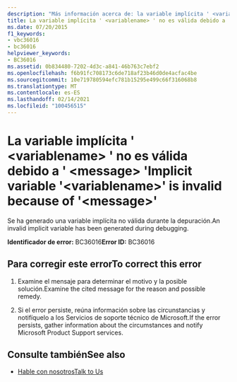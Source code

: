 ```yaml
---
description: "Más información acerca de: la variable implícita ' <variablename> ' no es válida debido a ' <message> '"
title: La variable implícita ' <variablename> ' no es válida debido a ' <message> '
ms.date: 07/20/2015
f1_keywords:
- vbc36016
- bc36016
helpviewer_keywords:
- BC36016
ms.assetid: 0b834480-7202-4d3c-a841-46b763c7ebf2
ms.openlocfilehash: f6b91fc708173c6de718af23b46d0de4acfac4be
ms.sourcegitcommit: 10e719780594efc781b15295e499c66f316068b8
ms.translationtype: MT
ms.contentlocale: es-ES
ms.lasthandoff: 02/14/2021
ms.locfileid: "100456515"
---
```

# <a name="implicit-variable-variablename-is-invalid-because-of-message"></a><span data-ttu-id="3156c-103">La variable implícita ' \<variablename> ' no es válida debido a ' \<message> '</span><span class="sxs-lookup"><span data-stu-id="3156c-103">Implicit variable '\<variablename>' is invalid because of '\<message>'</span></span>

<span data-ttu-id="3156c-104">Se ha generado una variable implícita no válida durante la depuración.</span><span class="sxs-lookup"><span data-stu-id="3156c-104">An invalid implicit variable has been generated during debugging.</span></span>  
  
 <span data-ttu-id="3156c-105">**Identificador de error:** BC36016</span><span class="sxs-lookup"><span data-stu-id="3156c-105">**Error ID:** BC36016</span></span>  
  
## <a name="to-correct-this-error"></a><span data-ttu-id="3156c-106">Para corregir este error</span><span class="sxs-lookup"><span data-stu-id="3156c-106">To correct this error</span></span>  
  
1. <span data-ttu-id="3156c-107">Examine el mensaje para determinar el motivo y la posible solución.</span><span class="sxs-lookup"><span data-stu-id="3156c-107">Examine the cited message for the reason and possible remedy.</span></span>  
  
2. <span data-ttu-id="3156c-108">Si el error persiste, reúna información sobre las circunstancias y notifíquelo a los Servicios de soporte técnico de Microsoft.</span><span class="sxs-lookup"><span data-stu-id="3156c-108">If the error persists, gather information about the circumstances and notify Microsoft Product Support services.</span></span>  
  
## <a name="see-also"></a><span data-ttu-id="3156c-109">Consulte también</span><span class="sxs-lookup"><span data-stu-id="3156c-109">See also</span></span>

- [<span data-ttu-id="3156c-110">Hable con nosotros</span><span class="sxs-lookup"><span data-stu-id="3156c-110">Talk to Us</span></span>](/visualstudio/ide/feedback-options)
